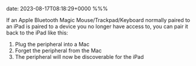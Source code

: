 date: 2023-08-17T08:18:29+0000
%%%

If an Apple Bluetooth Magic Mouse/Trackpad/Keyboard normally paired to an iPad is paired to a device you no longer have access to, you can pair it back to the iPad like this:

1. Plug the peripheral into a Mac
2. Forget the peripheral from the Mac
3. The peripheral will now be discoverable for the iPad
